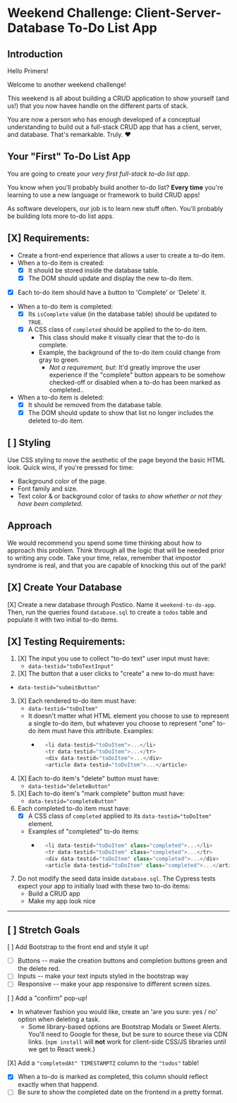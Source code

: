 # Weekend Challenge: Client-Server-Database To-Do List App

## Introduction

Hello Primers! 

Welcome to another weekend challenge!

This weekend is all about building a CRUD application to show yourself (and us!) that you now havee handle on the different parts of stack.

You are now a person who has enough developed of a conceptual understanding to build out a full-stack CRUD app that has a client, server, and database. That's remarkable. Truly. ❤️

## Your "First" To-Do List App

You are going to create *your very first full-stack to-do list app*.

You know when you'll probably build another to-do list? **Every time** you're learning to use a new language or framework to build CRUD apps!

As software developers, our job is to learn new stuff often. You'll probably be building lots more to-do list apps.

## [X] Requirements:

* Create a front-end experience that allows a user to create a to-do item.
* When a to-do item is created:
    * [X] It should be stored inside the database table.
    * [X] The DOM should update and display the new to-do item.
* [X] Each to-do item should have a button to 'Complete' or 'Delete' it.
* When a to-do item is completed:
    * [X] Its `isComplete` value (in the database table) should be updated to `TRUE`.
    * [X] A CSS class of `completed` should be applied to the to-do item.
        * This class should make it visually clear that the to-do is complete.
        * Example, the background of the to-do item could change from gray to green.
            * *Not a requirement, but*: It'd greatly improve the user experience if the "complete" button appears to be somehow checked-off or disabled when a to-do has been marked as completed..
* When a to-do item is deleted:
  * [X] It should be removed from the database table.
  * [X] The DOM should update to show that list no longer includes the deleted to-do item.

## [ ] Styling

Use CSS styling to move the aesthetic of the page beyond the basic HTML look. Quick wins, if you're pressed for time:
  - Background color of the page.
  - Font family and size.
  - Text color & or background color of tasks *to show whether or not they have been completed*.

## Approach

We would recommend you spend some time thinking about how to approach this problem. Think through all the logic that will be needed prior to writing any code. Take your time, relax, remember that impostor syndrome is real, and that you are capable of knocking this out of the park!

## [X] Create Your Database

[X] Create a new database through Postico. Name it `weekend-to-do-app`. Then, run the queries found `database.sql` to create a `todos` table and populate it with two initial to-do items.

## [X] Testing Requirements:

1. [X] The input you use to collect "to-do text" user input must have:
    * `data-testid="toDoTextInput"`
2. [X] The button that a user clicks to "create" a new to-do must have:
  * `data-testid="submitButton"`
3. [X] Each rendered to-do item must have:
    * `data-testid="toDoItem"`
    * It doesn't matter what HTML element you choose to use to represent a single to-do item, but whatever you choose to represent "one" to-do item must have this attribute. Examples:
      * ```js
          <li data-testid="toDoItem">...</li>
          <tr data-testid="toDoItem">...</tr>
          <div data-testid="toDoItem">...</div>
          <article data-testid="toDoItem">...</article>
        ```
4. [X] Each to-do item's "delete" button must have:
    * `data-testid="deleteButton"`
5. [X] Each to-do item's "mark complete" button must have:
    * `data-testid="completeButton"`
6. Each completed to-do item must have:
    * [X] A CSS class of `completed` applied to its `data-testid="toDoItem"` element.
    * Examples of "completed" to-do items:
      * ```js
          <li data-testid="toDoItem" class="completed">...</li>
          <tr data-testid="toDoItem" class="completed">...</tr>
          <div data-testid="toDoItem" class="completed">...</div>
          <article data-testid="toDoItem" class="completed">...</article>
        ```
7. Do not modify the seed data inside `database.sql`. The Cypress tests expect your app to initially load with these two to-do items:
    * Build a CRUD app
    * Make my app look nice

---

## [ ] Stretch Goals

[ ] Add Bootstrap to the front end and style it up!
-  [ ] Buttons -- make the creation buttons and completion buttons green and the delete red.
-  [ ] Inputs -- make your text inputs styled in the bootstrap way
-  [ ] Responsive -- make your app responsive to different screen sizes.

[ ] Add a "confirm" pop-up!
- In whatever fashion you would like, create an 'are you sure: yes / no' option when deleting a task.
    - Some library-based options are Bootstrap Modals or Sweet Alerts. You'll need to Google for these, but be sure to source these via CDN links. (`npm install` will **not** work for client-side CSS/JS libraries until we get to React week.)

[X] Add a `"completedAt" TIMESTAMPTZ` column to the `"todos"` table!
- [X] When a to-do is marked as completed, this column should reflect exactly when that happend.
- [ ] Be sure to show the completed date on the frontend in a pretty format.
